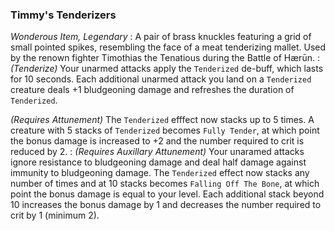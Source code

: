 ### Timmy's Tenderizers
*Wonderous Item, Legendary*
:
A pair of brass knuckles featuring a grid of small pointed spikes, resembling the face of a meat tenderizing mallet. Used by the renown fighter Timothias the Tenatious during the Battle of Hærūn.
:
*(Tenderize)* Your unarmed attacks apply the `Tenderized` de-buff, which lasts for 10 seconds. Each additional unarmed attack you land on a `Tenderized` creature deals +1 bludgeoning damage and refreshes the duration of `Tenderized`. 

*(Requires Attunement)* The `Tenderized` efffect now stacks up to 5 times. A creature with 5 stacks of `Tenderized` becomes `Fully Tender`, at which point the bonus damage is increased to +2 and the number required to crit is reduced by 2. 
:
*(Requires Auxillary Attunement)* Your unaramed attacks ignore resistance to bludgeoning damage and deal half damage against immunity to bludgeoning damage. The `Tenderized` effect now stacks any number of times and at 10 stacks becomes `Falling Off The Bone`, at which point the bonus damage is equal to your level. Each additional stack beyond 10 increases the bonus damage by 1 and decreases the number required to crit by 1 (minimum 2).  